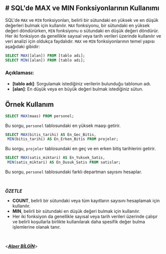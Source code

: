## **# SQL'de MAX ve MIN Fonksiyonlarının Kullanımı**

SQL'de `MAX` ve `MIN` fonksiyonları, belirli bir sütundaki en yüksek ve en düşük değerleri bulmak için kullanılır. `MAX` fonksiyonu, bir sütundaki en yüksek değeri döndürürken, `MIN` fonksiyonu o sütundaki en düşük değeri döndürür. Her iki fonksiyon da genellikle sayısal veya tarih verileri üzerinde kullanılır ve veri analizi için oldukça faydalıdır. `MAX` ve `MIN` fonksiyonlarının temel yapısı aşağıdaki gibidir:

```sql
SELECT MAX([alan]) FROM [tablo adı];
SELECT MIN([alan]) FROM [tablo adı];
```

### Açıklaması:

- **[tablo adı]**: Sorgulamak istediğiniz verilerin bulunduğu tablonun adı.
- **[alan]**: En düşük veya en büyük değeri bulmak istediğiniz sütun.

## Örnek Kullanım

```sql
SELECT MAX(maas) FROM personel;
```

Bu sorgu, `personel` tablosundaki en yüksek maaşı getirir.

```sql
SELECT MAX(bitis_tarihi) AS En_Gec_Bitis,
 MIN(bitis_tarihi) AS En_Erken_Bitis FROM projeler;
```

Bu sorgu, `projeler` tablosundaki en geç ve en erken bitiş tarihlerini getirir.

```sql
SELECT MAX(satis_miktari) AS En_Yuksek_Satis,
 MIN(satis_miktari) AS En_Dusuk_Satis FROM satislar;

```

Bu sorgu, `personel` tablosundaki farklı departman sayısını hesaplar.

&nbsp;

**_ÖZETLE_**

- **COUNT**, belirli bir sütundaki veya tüm kayıtların sayısını hesaplamak için kullanılır.
- **MIN**, belirli bir sütundaki en düşük değeri bulmak için kullanılır.
- Her iki fonksiyon da genellikle sayısal veya tarih verileri üzerinde çalışır ve belirli koşullarla birlikte kullanılarak daha spesifik değer bulma işlemlerine olanak tanır.
  &nbsp;

&nbsp;

<**_[Alper BİLGİN](https://github.com/DREAXS)_**>
